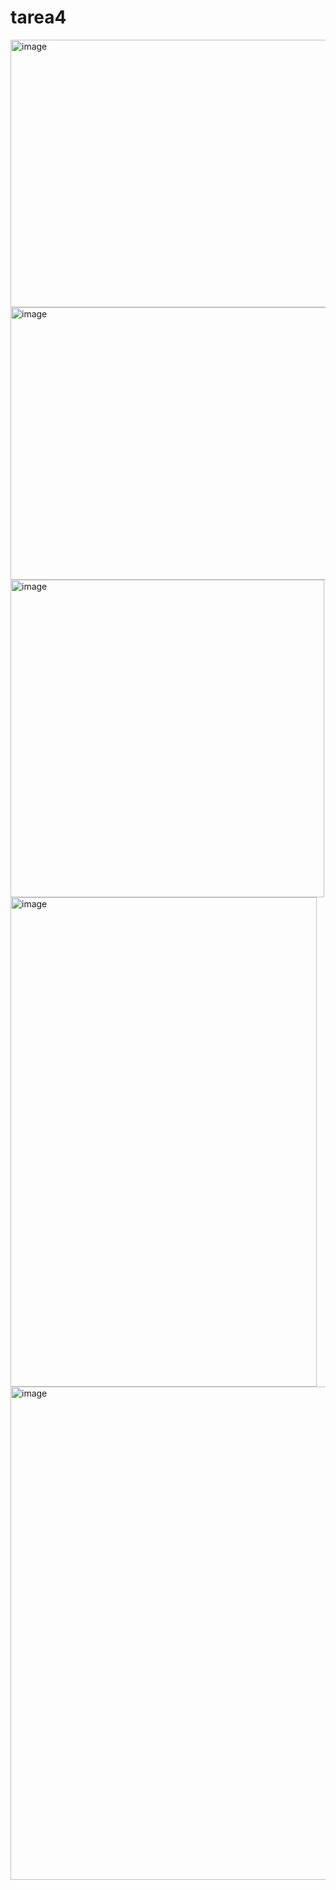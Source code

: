# tarea4


<img width="591" height="428" alt="image" src="https://github.com/user-attachments/assets/86606969-4bc4-4337-a29b-7e9d73102086" />
<img width="723" height="436" alt="image" src="https://github.com/user-attachments/assets/c1381513-6e73-451e-992f-5cea405b8b3f" />
<img width="502" height="508" alt="image" src="https://github.com/user-attachments/assets/87183e74-16cb-4fc7-8305-033f3153a10a" />
<img width="490" height="783" alt="image" src="https://github.com/user-attachments/assets/b9a52c74-71d6-4348-a8f6-fd35fa348608" />
<img width="724" height="789" alt="image" src="https://github.com/user-attachments/assets/0c15ba18-953a-47d9-8de3-ef4491c01b7a" />
